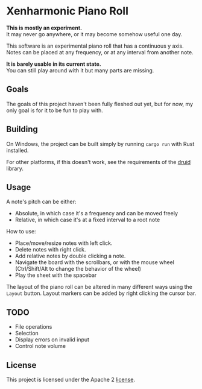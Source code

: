 # Xenharmonic Piano Roll

**This is mostly an experiment.** \
It may never go anywhere, or it may become somehow useful one day.

This software is an experimental piano roll that has a continuous y axis.
Notes can be placed at any frequency, or at any interval from another note.

**It is barely usable in its current state.** \
You can still play around with it but many parts are missing.

## Goals

The goals of this project haven't been fully fleshed out yet, but for now, my only goal is for it to be fun to play with.

## Building

On Windows, the project can be built simply by running `cargo run` with Rust installed.

For other platforms, if this doesn't work, see the requirements of the [druid](https://github.com/xi-editor/druid) library.

## Usage

A note's pitch can be either:
- Absolute, in which case it's a frequency and can be moved freely
- Relative, in which case it's at a fixed interval to a root note

How to use:
- Place/move/resize notes with left click.
- Delete notes with right click.
- Add relative notes by double clicking a note.
- Navigate the board with the scrollbars, or with the mouse wheel (Ctrl/Shift/Alt to change the behavior of the wheel)
- Play the sheet with the spacebar

The layout of the piano roll can be altered in many different ways using the `Layout` button.
Layout markers can be added by right clicking the cursor bar.


## TODO

- File operations
- Selection
- Display errors on invalid input
- Control note volume

## License

This project is licensed under the Apache 2 [license](LICENSE).

